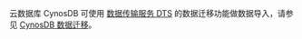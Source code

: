 
云数据库 CynosDB 可使用 [数据传输服务 DTS](https://cloud.tencent.com/document/product/571/8707) 的数据迁移功能做数据导入，请参见 [CynosDB 数据迁移](https://cloud.tencent.com/document/product/571/45488)。
